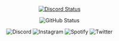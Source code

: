 <p align="center">
    <a href="https://discord.com/users/309378948226088970" target="_blank">
        <img src="https://lanyard.cnrad.dev/api/309378948226088970" alt="Discord Status" />
    </a>
</p>

<p align="center">
    <a target="_blank">
        <img src="https://github-readme-stats.vercel.app/api?username=Lcilento&show_icons=true&bg_color=181923&text_color=ffffff&icon_color=ffffff&title_color=491384&custom_title=Lcilento19&border_color=000000&locale=pt-BR"
            alt="GitHub Status" />
    </a>
</p>

<div align="center" >
<img src="https://img.shields.io/badge/Discord-7289DA?style=for-the-badge&logo=discord&logoColor=white"
        href="https://discordapp.com/users/309378948226088970" alt="Discord">
<img src="https://img.shields.io/badge/Instagram-E4405F?style=for-the-badge&logo=instagram&logoColor=white"
        href="https://https://www.instagram.com/cilento15/" alt="Instagram">
<img src="https://img.shields.io/badge/Spotify-1ED760?&style=for-the-badge&logo=spotify&logoColor=white"
        href="https://open.spotify.com/user/q362jc5ftluv86odmd0095gdf?si=7e39e367dd2145e6" alt="Spotify">
<img src="https://img.shields.io/badge/Twitter-1DA1F2?style=for-the-badge&logo=twitter&logoColor=white"
        href="https://twitter.com/cilento15" alt="Twitter">
</div>
